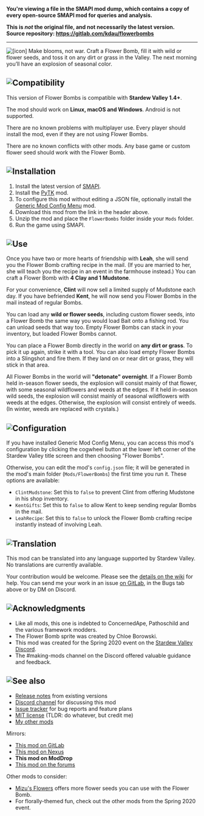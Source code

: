 **You're viewing a file in the SMAPI mod dump, which contains a copy of every open-source SMAPI mod
for queries and analysis.**

**This is _not_ the original file, and not necessarily the latest version.**  
**Source repository: https://gitlab.com/kdau/flowerbombs**

----

![[icon]](https://kdau.gitlab.io/FlowerBombs/icon.png) Make blooms, not war. Craft a Flower Bomb, fill it with wild or flower seeds, and toss it on any dirt or grass in the Valley. The next morning you’ll have an explosion of seasonal color.

## ![Compatibility](https://kdau.gitlab.io/headers/compatibility.png)

This version of Flower Bombs is compatible with **Stardew Valley 1.4+**.

The mod should work on **Linux, macOS and Windows**. Android is not supported.

There are no known problems with multiplayer use. Every player should install the mod, even if they are not using Flower Bombs.

There are no known conflicts with other mods. Any base game or custom flower seed should work with the Flower Bomb.

## ![Installation](https://kdau.gitlab.io/headers/installation.png)

1. Install the latest version of [SMAPI](https://smapi.io/).
1. Install the [PyTK](https://www.nexusmods.com/stardewvalley/mods/1726) mod.
1. To configure this mod without editing a JSON file, optionally install the [Generic Mod Config Menu](https://www.moddrop.com/stardew-valley/mods/771692-generic-mod-config-menu) mod.
1. Download this mod from the link in the header above.
1. Unzip the mod and place the `FlowerBombs` folder inside your `Mods` folder.
1. Run the game using SMAPI.

## ![Use](https://kdau.gitlab.io/headers/use.png)

Once you have two or more hearts of friendship with **Leah**, she will send you the Flower Bomb crafting recipe in the mail. (If you are married to her, she will teach you the recipe in an event in the farmhouse instead.) You can craft a Flower Bomb with **4 Clay and 1 Mudstone**.

For your convenience, **Clint** will now sell a limited supply of Mudstone each day. If you have befriended **Kent**, he will now send you Flower Bombs in the mail instead of regular Bombs.

You can load any **wild or flower seeds**, including custom flower seeds, into a Flower Bomb the same way you would load Bait onto a fishing rod. You can unload seeds that way too. Empty Flower Bombs can stack in your inventory, but loaded Flower Bombs cannot.

You can place a Flower Bomb directly in the world on **any dirt or grass**. To pick it up again, strike it with a tool. You can also load empty Flower Bombs into a Slingshot and fire them. If they land on or near dirt or grass, they will stick in that area.

All Flower Bombs in the world will **"detonate" overnight**. If a Flower Bomb held in-season flower seeds, the explosion will consist mainly of that flower, with some seasonal wildflowers and weeds at the edges. If it held in-season wild seeds, the explosion will consist mainly of seasonal wildflowers with weeds at the edges. Otherwise, the explosion will consist entirely of weeds. (In winter, weeds are replaced with crystals.)

## ![Configuration](https://kdau.gitlab.io/headers/configuration.png)

If you have installed Generic Mod Config Menu, you can access this mod's configuration by clicking the cogwheel button at the lower left corner of the Stardew Valley title screen and then choosing "Flower Bombs".

Otherwise, you can edit the mod's `config.json` file; it will be generated in the mod's main folder (`Mods/FlowerBombs`) the first time you run it. These options are available:

* `ClintMudstone`: Set this to `false` to prevent Clint from offering Mudstone in his shop inventory.
* `KentGifts`: Set this to `false` to allow Kent to keep sending regular Bombs in the mail.
* `LeahRecipe`: Set this to `false` to unlock the Flower Bomb crafting recipe instantly instead of involving Leah.

## ![Translation](https://kdau.gitlab.io/headers/translation.png)

This mod can be translated into any language supported by Stardew Valley. No translations are currently available.

Your contribution would be welcome. Please see the [details on the wiki](https://stardewvalleywiki.com/Modding:Translations) for help. You can send me your work in an issue [on GitLab](https://gitlab.com/kdau/flowerbombs/-/issues), in the Bugs tab above or by DM on Discord.

## ![Acknowledgments](https://kdau.gitlab.io/headers/acknowledgments.png)

* Like all mods, this one is indebted to ConcernedApe, Pathoschild and the various framework modders.
* The Flower Bomb sprite was created by Chloe Borowski.
* This mod was created for the Spring 2020 event on the [Stardew Valley Discord](https://discordapp.com/invite/StardewValley).
* The #making-mods channel on the Discord offered valuable guidance and feedback.

## ![See also](https://kdau.gitlab.io/headers/see-also.png)

* [Release notes](https://gitlab.com/kdau/flowerbombs/-/blob/master/doc/RELEASE-NOTES.md) from existing versions
* [Discord channel](https://discord.gg/vpttk5F) for discussing this mod
* [Issue tracker](https://gitlab.com/kdau/flowerbombs/-/issues) for bug reports and feature plans
* [MIT license](https://gitlab.com/kdau/flowerbombs/-/blob/master/LICENSE) (TLDR: do whatever, but credit me)
* [My other mods](https://kdau.gitlab.io)

Mirrors:

* [This mod on GitLab](https://gitlab.com/kdau/flowerbombs)
* [This mod on Nexus](https://www.nexusmods.com/stardewvalley/mods/6228)
* **This mod on ModDrop**
* [This mod on the forums](https://forums.stardewvalley.net/index.php?resources/flower-bombs.58/)

Other mods to consider:

* [Mizu's Flowers](https://www.moddrop.com/stardew-valley/mods/661008-ppja-mizus-flowers) offers more flower seeds you can use with the Flower Bomb.
* For florally-themed fun, check out the other mods from the Spring 2020 event.

